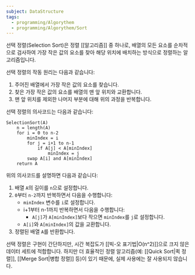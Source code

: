 ```yaml
---
subject: DataStructure
tags:
  - programming/Algorythem
  - programming/Algorythem/Sort
---
```

선택 정렬(Selection Sort)은 정렬 [[알고리즘]] 중 하나로, 배열의 모든 요소를 순차적으로 검사하여 가장 작은 값의 요소를 찾아 해당 위치에 배치하는 방식으로 정렬하는 알고리즘입니다.

선택 정렬의 작동 원리는 다음과 같습니다:

1. 주어진 배열에서 가장 작은 값의 요소를 찾습니다.
2. 찾은 가장 작은 값의 요소를 배열의 맨 앞 위치와 교환합니다.
3. 맨 앞 위치를 제외한 나머지 부분에 대해 위의 과정을 반복합니다.

선택 정렬의 의사코드는 다음과 같습니다:

```
SelectionSort(A)
    n = length(A)
    for i = 0 to n-2
        minIndex = i
        for j = i+1 to n-1
            if A[j] < A[minIndex]
                minIndex = j
        swap A[i] and A[minIndex]
    return A
```

위의 의사코드를 설명하면 다음과 같습니다:

1. 배열 `A`의 길이를 `n`으로 설정합니다.
2. `0`부터 `n-2`까지 반복하면서 다음을 수행합니다:
   - `minIndex` 변수를 `i`로 설정합니다.
   - i+1부터 n-1까지 반복하면서 다음을 수행합니다:
     - `A[j]`가 `A[minIndex]`보다 작으면 `minIndex`를 `j`로 설정합니다.
   - `A[i]`와 `A[minIndex]`의 값을 교환합니다.
3. 정렬된 배열 `A`를 반환합니다.

선택 정렬은 구현이 간단하지만, 시간 복잡도가 [[빅-오 표기법|O(n^2)]]으로 크지 않은 데이터 세트에 적합합니다. 하지만 더 효율적인 정렬 알고리즘(예: [[Quick Sort|퀵 정렬]], [[Merge Sort|병합 정렬]] 등)이 있기 때문에, 실제 사용에는 잘 사용되지 않습니다. 
